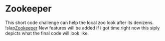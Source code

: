 # Zookeeper
 This short code challenge can help the local zoo look after its denizens.
!slap[Zookeeper](https://imgur.com/k4ZVUMO)
New features will be added if i got time.right now this siply depicts what the final code will look like.
